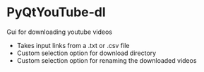 # PyQtYouTube-dl
Gui for downloading youtube videos

*	Takes input links from a .txt or .csv file
*	Custom selection option for download directory
*	Custom selection option for renaming the downloaded videos



